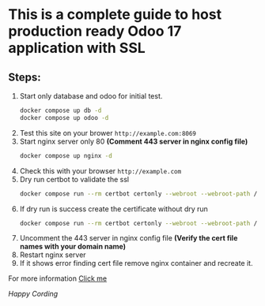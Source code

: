 # This is a complete guide to host production ready Odoo 17 application with SSL

## Steps:

 1. Start only database and odoo for initial test.
	```bash
	docker compose up db -d
	docker compose up odoo -d
	```
 2. Test this site on your brower `http://example.com:8069`
 3. Start nginx server only 80 **(Comment 443 server in nginx config file)**
	```bash
	docker compose up nginx -d
	```
 4. Check this with your browser `http://example.com`
 5. Dry run certbot to validate the ssl
	```bash
	docker compose run --rm certbot certonly --webroot --webroot-path /var/www/certbot/ --dry-run -d example.com
	```
 6. If dry run is success create the certificate without dry run
	```bash
	docker compose run --rm certbot certonly --webroot --webroot-path /var/www/certbot/ -d example.com
	```
 7. Uncomment the 443 server in nginx config file **(Verify the cert file names with your domain name)**
 8. Restart nginx server
 9. If it shows error finding cert file remove nginx container and recreate it.

For more information
[Click me](https://mindsers.blog/en/post/https-using-nginx-certbot-docker/)

*Happy Cording*
